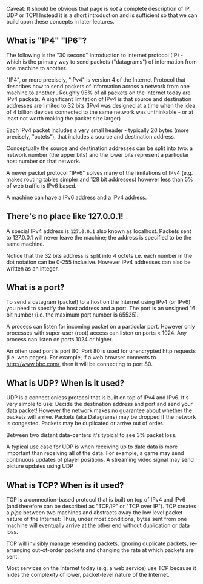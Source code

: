 Caveat: It should be obvious that  page is *not* a complete description of IP, UDP or TCP! Instead it is a short introduction and is sufficient so that we can build upon these concepts in later lectures.

## What is "IP4" "IP6"?
The following is the "30 second" introduction to internet protocol (IP) - which is the primary way to send packets ("datagrams") of information from one machine to another.

"IP4", or more precisely, "IPv4" is version 4 of the Internet Protocol that describes how to send packets of information across a network from one machine to another . Roughly 95% of all packets on the Internet today are IPv4 packets. A significant limitation of IPv4 is that source and destination addresses are limited to 32 bits (IPv4 was designed at a time when the idea of 4 billion devices connected to the same network was unthinkable - or at least not worth making the packet size larger) 

Each IPv4 packet includes a very small header - typically 20 bytes (more precisely, "octets"), that includes a source and destination address.

Conceptually the source and destination addresses can be split into two: a network number (the upper bits) and the lower bits represent a particular host number on that network.

A newer packet protocol "IPv6" solves many of the limitations of IPv4 (e.g. makes routing tables simpler and 128 bit addresses) however less than 5% of web traffic is IPv6 based.

A machine can have a IPv6 address and a IPv4 address.

## There's no place like 127.0.0.1!
A special IPv4 address is `127.0.0.1` also known as localhost. Packets sent to 127.0.0.1 will never leave the machine; the address is specified to be the same machine.

Notice that the 32 bits address is split into 4 octets i.e. each number in the dot notation can be 0-255 inclusive. However IPv4 addresses can also be written as an integer.

## What is a port?
To send a datagram (packet) to a host on the Internet using IPv4 (or IPv6) you need to specify the host address and a port. The port is an unsigned 16 bit number (i.e. the maximum port number is 65535).

A process can listen for incoming packet on a particular port. However only processes with super-user (root) access can listen on ports < 1024. Any process can listen on ports 1024 or higher.

An often used port is port 80: Port 80 is used for unencrypted http requests (i.e. web pages).
For example, if a web browser connects to http://www.bbc.com/, then it will be connecting to port 80.

## What is UDP? When is it used?
UDP is a connectionless protocol that is built on top of IPv4 and IPv6. It's very simple to use: Decide the destination address and port and send your data packet! However the network makes no guarantee about whether the packets will arrive.
Packets (aka Datagrams) may be dropped if the network is congested. Packets may be duplicated or arrive out of order.

Between two distant data-centers it's typical to see 3% packet loss.

A typical use case for UDP is when receiving up to date data is more important than receiving all of the data. For example, a game may send continuous updates of player positions. A streaming video signal may send picture updates using UDP

## What is TCP? When is it used?
TCP is a connection-based protocol that is built on top of IPv4 and IPv6 (and therefore can be described as "TCP/IP" or "TCP over IP"). TCP creates a _pipe_ between two machines and abstracts away the low level packet-nature of the Internet: Thus, under most conditions, bytes sent from one machine will eventually arrive at the other end without duplication or data loss. 

TCP will invisibly manage resending packets, ignoring duplicate packets, re-arranging out-of-order packets and changing the rate at which packets are sent.

Most services on the Internet today (e.g. a web service) use TCP because it hides the complexity of lower, packet-level nature of the Internet.

